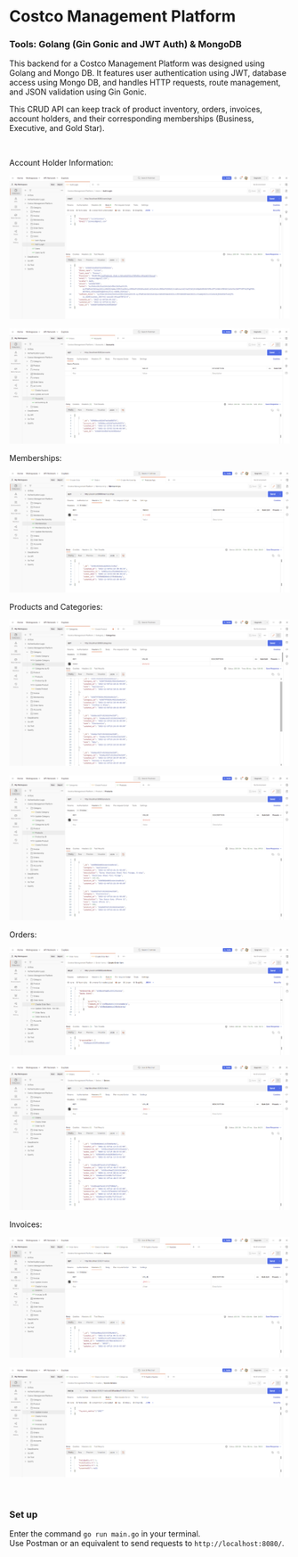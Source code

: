 # Costco Management Platform

### Tools: Golang (Gin Gonic and JWT Auth) & MongoDB

This backend for a Costco Management Platform was designed using Golang and Mongo DB. It features user authentication using JWT, database access using Mongo DB, and handles HTTP requests, route management, and JSON validation using Gin Gonic.

This CRUD API can keep track of product inventory, orders, invoices, account holders, and their corresponding memberships (Business, Executive, and Gold Star).

<br>

Account Holder Information:

![My Image](images/Users.png)

![My Image](images/Accounts.png)

Memberships:

![My Image](images/Memberships.png)

Products and Categories:

![My Image](images/Categories.png)

![My Image](images/Products.png)

Orders:

![My Image](images/OrderItem.png)

![My Image](images/Orders.png)

Invoices:

![My Image](images/Invoices.png)

![My Image](images/Update_Invoice.png)

<br>

### Set up

Enter the command `go run main.go` in your terminal. <br>
Use Postman or an equivalent to send requests to `http://localhost:8080/`.
